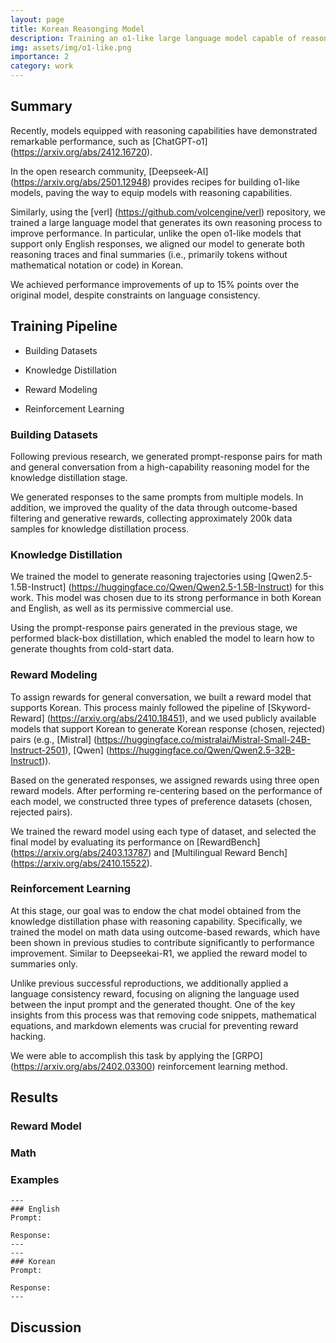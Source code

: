 ```yaml
---
layout: page
title: Korean Reasonging Model
description: Training an o1-like large language model capable of reasoning and responding in Korean.
img: assets/img/o1-like.png
importance: 2
category: work
---
```


## Summary

Recently, models equipped with reasoning capabilities have demonstrated remarkable performance, such as [ChatGPT-o1] (https://arxiv.org/abs/2412.16720).

In the open research community, [Deepseek-AI] (https://arxiv.org/abs/2501.12948) provides recipes for building o1-like models, paving the way to equip models with reasoning capabilities.

Similarly, using the [verl] (https://github.com/volcengine/verl) repository, we trained a large language model that generates its own reasoning process to improve performance. In particular, unlike the open o1-like models that support only English responses, we aligned our model to generate both reasoning traces and final summaries (i.e., primarily tokens without mathematical notation or code) in Korean.

We achieved performance improvements of up to 15% points over the original model, despite constraints on language consistency.

## Training Pipeline

- Building Datasets

- Knowledge Distillation

- Reward Modeling

- Reinforcement Learning


### Building Datasets

Following previous research, we generated prompt-response pairs for math and general conversation from a high-capability reasoning model for the knowledge distillation stage.

We generated responses to the same prompts from multiple models. In addition, we improved the quality of the data through outcome-based filtering and generative rewards, collecting approximately 200k data samples for knowledge distillation process.


### Knowledge Distillation

We trained the model to generate reasoning trajectories using [Qwen2.5-1.5B-Instruct] (https://huggingface.co/Qwen/Qwen2.5-1.5B-Instruct) for this work. This model was chosen due to its strong performance in both Korean and English, as well as its permissive commercial use.

Using the prompt-response pairs generated in the previous stage, we performed black-box distillation, which enabled the model to learn how to generate thoughts from cold-start data.


### Reward Modeling

To assign rewards for general conversation, we built a reward model that supports Korean. This process mainly followed the pipeline of [Skyword-Reward] (https://arxiv.org/abs/2410.18451), and we used publicly available models that support Korean to generate Korean response (chosen, rejected) pairs (e.g., [Mistral] (https://huggingface.co/mistralai/Mistral-Small-24B-Instruct-2501), [Qwen] (https://huggingface.co/Qwen/Qwen2.5-32B-Instruct)). 

Based on the generated responses, we assigned rewards using three open reward models. After performing re-centering based on the performance of each model, we constructed three types of preference datasets (chosen, rejected pairs).

We trained the reward model using each type of dataset, and selected the final model by evaluating its performance on [RewardBench] (https://arxiv.org/abs/2403.13787) and [Multilingual Reward Bench] (https://arxiv.org/abs/2410.15522).


### Reinforcement Learning

At this stage, our goal was to endow the chat model obtained from the knowledge distillation phase with reasoning capability. Specifically, we trained the model on math data using outcome-based rewards, which have been shown in previous studies to contribute significantly to performance improvement. Similar to Deepseekai-R1, we applied the reward model to summaries only.

Unlike previous successful reproductions, we additionally applied a language consistency reward, focusing on aligning the language used between the input prompt and the generated thought. One of the key insights from this process was that removing code snippets, mathematical equations, and markdown elements was crucial for preventing reward hacking.

We were able to accomplish this task by applying the [GRPO] (https://arxiv.org/abs/2402.03300) reinforcement learning method.


## Results

### Reward Model

### Math

### Examples
    ---
    ### English
    Prompt: 
    
    Response: 
    ---
    ---
    ### Korean
    Prompt: 
    
    Response: 
    ---

## Discussion

<!-- Every project has a beautiful feature showcase page.
It's easy to include images in a flexible 3-column grid format.
Make your photos 1/3, 2/3, or full width.

To give your project a background in the portfolio page, just add the img tag to the front matter like so:

    ---
    layout: page
    title: project
    description: a project with a background image
    img: /assets/img/12.jpg
    ---

<div class="row">
    <div class="col-sm mt-3 mt-md-0">
        {% include figure.liquid loading="eager" path="assets/img/1.jpg" title="example image" class="img-fluid rounded z-depth-1" %}
    </div>
    <div class="col-sm mt-3 mt-md-0">
        {% include figure.liquid loading="eager" path="assets/img/3.jpg" title="example image" class="img-fluid rounded z-depth-1" %}
    </div>
    <div class="col-sm mt-3 mt-md-0">
        {% include figure.liquid loading="eager" path="assets/img/5.jpg" title="example image" class="img-fluid rounded z-depth-1" %}
    </div>
</div>
<div class="caption">
    Caption photos easily. On the left, a road goes through a tunnel. Middle, leaves artistically fall in a hipster photoshoot. Right, in another hipster photoshoot, a lumberjack grasps a handful of pine needles.
</div>
<div class="row">
    <div class="col-sm mt-3 mt-md-0">
        {% include figure.liquid loading="eager" path="assets/img/5.jpg" title="example image" class="img-fluid rounded z-depth-1" %}
    </div>
</div>
<div class="caption">
    This image can also have a caption. It's like magic.
</div>

You can also put regular text between your rows of images.
Say you wanted to write a little bit about your project before you posted the rest of the images.
You describe how you toiled, sweated, _bled_ for your project, and then... you reveal its glory in the next row of images.

<div class="row justify-content-sm-center">
    <div class="col-sm-8 mt-3 mt-md-0">
        {% include figure.liquid path="assets/img/6.jpg" title="example image" class="img-fluid rounded z-depth-1" %}
    </div>
    <div class="col-sm-4 mt-3 mt-md-0">
        {% include figure.liquid path="assets/img/11.jpg" title="example image" class="img-fluid rounded z-depth-1" %}
    </div>
</div>
<div class="caption">
    You can also have artistically styled 2/3 + 1/3 images, like these.
</div>

The code is simple.
Just wrap your images with `<div class="col-sm">` and place them inside `<div class="row">` (read more about the <a href="https://getbootstrap.com/docs/4.4/layout/grid/">Bootstrap Grid</a> system).
To make images responsive, add `img-fluid` class to each; for rounded corners and shadows use `rounded` and `z-depth-1` classes.
Here's the code for the last row of images above:

{% raw %}

```html
<div class="row justify-content-sm-center">
  <div class="col-sm-8 mt-3 mt-md-0">
    {% include figure.liquid path="assets/img/6.jpg" title="example image" class="img-fluid rounded z-depth-1" %}
  </div>
  <div class="col-sm-4 mt-3 mt-md-0">
    {% include figure.liquid path="assets/img/11.jpg" title="example image" class="img-fluid rounded z-depth-1" %}
  </div>
</div>
```

{% endraw %} -->

